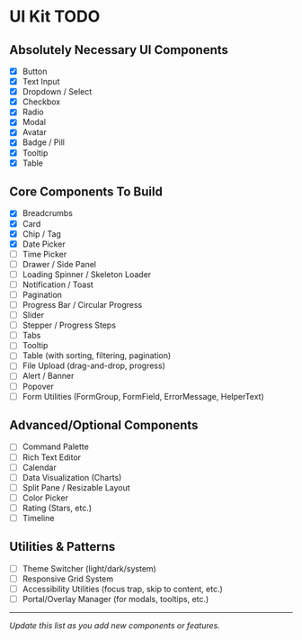 # UI Kit TODO

## Absolutely Necessary UI Components

- [x] Button
- [x] Text Input
- [x] Dropdown / Select
- [x] Checkbox
- [x] Radio
- [x] Modal
- [x] Avatar
- [x] Badge / Pill
- [x] Tooltip
- [x] Table

## Core Components To Build

- [x] Breadcrumbs
- [x] Card
- [x] Chip / Tag
- [x] Date Picker
- [ ] Time Picker
- [ ] Drawer / Side Panel
- [ ] Loading Spinner / Skeleton Loader
- [ ] Notification / Toast
- [ ] Pagination
- [ ] Progress Bar / Circular Progress
- [ ] Slider
- [ ] Stepper / Progress Steps
- [ ] Tabs
- [ ] Tooltip
- [ ] Table (with sorting, filtering, pagination)
- [ ] File Upload (drag-and-drop, progress)
- [ ] Alert / Banner
- [ ] Popover
- [ ] Form Utilities (FormGroup, FormField, ErrorMessage, HelperText)

## Advanced/Optional Components

- [ ] Command Palette
- [ ] Rich Text Editor
- [ ] Calendar
- [ ] Data Visualization (Charts)
- [ ] Split Pane / Resizable Layout
- [ ] Color Picker
- [ ] Rating (Stars, etc.)
- [ ] Timeline

## Utilities & Patterns

- [ ] Theme Switcher (light/dark/system)
- [ ] Responsive Grid System
- [ ] Accessibility Utilities (focus trap, skip to content, etc.)
- [ ] Portal/Overlay Manager (for modals, tooltips, etc.)

---

*Update this list as you add new components or features.* 
